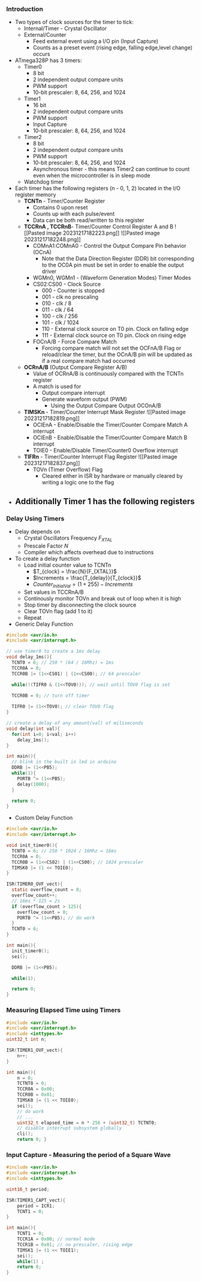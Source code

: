 ### Introduction
- Two types of clock sources for the timer to tick:
	- Internal/Timer - Crystal Oscillator
	- External/Counter
		- Feed external event using a I/O pin (Input Capture)
		- Counts as a preset event (rising edge, falling edge,level  change) occurs
- ATmega328P has 3 timers: 
	- Timer0
		- 8 bit
		- 2 independent output compare units
		- PWM support
		- 10-bit prescaler: 8, 64, 256, and 1024
	- Timer1
		- 16 bit
		- 2 independent output compare units
		- PWM support
		- Input Capture
		- 10-bit prescaler: 8, 64, 256, and 1024
	- Timer2
		- 8 bit
		- 2 independent output compare units
		- PWM support
		- 10-bit prescaler: 8, 64, 256, and 1024
		- Asynchronous timer - this means Timer2 can continue to count even when the microcontroller is in sleep mode
	- Watchdog timer
- Each timer has the following registers (n - 0, 1, 2)  located in the I/O register memory
	- **TCNTn** - Timer/Counter Register
		- Contains 0 upon reset
		- Counts up with each pulse/event
		- Data can be both read/written to this register
	- **TCCRnA , TCCRnB**- Timer/Counter Control Register A and B
		![[Pasted image 20231217182223.png]]
		![[Pasted image 20231217182248.png]]
		- COMnA1:COMnA0 - Control the Output Compare Pin behavior (OCnA)
			- Note that the Data Direction Register (DDR) bit corresponding to the OC0A pin must be set in order to enable the output driver
		- WGMn0, WGMn1 - (Waveform Generation Modes) Timer Modes
		- CS02:CS00 - Clock Source
			- 000 - Counter is stopped
			- 001 - clk no prescaling
			- 010 - clk / 8
			- 011 - clk / 64
			- 100 - clk / 256
			- 101 - clk / 1024
			- 110 - External clock source on T0 pin. Clock on falling edge
			- 111 - External clock source on T0 pin. Clock on rising edge
		- FOCnA/B - Force Compare Match
			- Forcing compare match will not set the OCFnA/B Flag or reload/clear the timer, but the OCnA/B pin will be updated as if a real compare match had occurred
	- **OCRnA/B** (Output Compare Register A/B)
		- Value of OCRnA/B is continuously compared with the TCNTn register
		- A match is used for
			- Output compare interrupt
			- Generate waveform output (PWM)
				- Using the Output Compare Output OCOnA/B
	- **TIMSKn** - Timer/Counter Interrupt Mask Register
		![[Pasted image 20231217182819.png]]
		- OCIEnA - Enable/Disable the Timer/Counter Compare Match A interrupt
		- OCIEnB - Enable/Disable the Timer/Counter Compare Match B interrupt
		- TOIE0 - Enable/Disable Timer/Counter0 Overflow interrupt
	- **TIFRn** - Timer/Counter Interrupt Flag Register
		![[Pasted image 20231217182837.png]]
		- TOVn (Timer Overflow) Flag
			- Cleared either in ISR by hardware or manually cleared by writing a logic one to the flag
- Additionally Timer 1 has the following registers
	- 

### Delay Using Timers
- Delay depends on
	- Crystal Oscillators Frequency $F_{XTAL}$​
	- Prescale Factor $N$
	- Compiler which affects overhead due to instructions
- To create a delay function
	- Load initial counter value to TCNTn
		- $T_{clock} = \frac{N}{F_{XTAL}}$
		- $Increments = \frac{T_{delay}}{T_{clock}}​$
		- $Counter_{InitialVal} = (1+255)-Increments​$
	- Set values in TCCRnA/B
	- Continously monitor TOVn and break out of loop when it is high
	- Stop timer by disconnecting the clock source
	- Clear TOVn flag (add 1 to it)
	- Repeat
- Generic Delay Function
```c
#include <avr/io.h>
#include <avr/interrupt.h>

// use timer0 to create a 1ms delay
void delay_1ms(){
  TCNT0 = 6; // 250 * (64 / 16Mhz) = 1ms
  TCCR0A = 0;
  TCCR0B |= (1<<CS01) | (1<<CS00); // 64 prescaler

  while(!(TIFR0 & (1<<TOV0))); // wait until TOV0 flag is set

  TCCR0B = 0; // turn off timer
  
  TIFR0 |= (1<<TOV0); // clear TOV0 flag
}

// create a delay of any amount(val) of miliseconds
void delay(int val){
  for(int i=0; i<val; i++)
    delay_1ms();
}

int main(){
  // blink in the built in led in arduino
  DDRB |= (1<<PB5);
  while(1){
    PORTB ^= (1<<PB5);
    delay(1000);
  }

  return 0;
}

```
- Custom Delay Function
```c
#include <avr/io.h>
#include <avr/interrupt.h>

void init_timer0(){
  TCNT0 = 6; // 250 * 1024 / 16Mhz = 16ms
  TCCR0A = 0;
  TCCR0B = (1<<CS02) | (1<<CS00); // 1024 prescaler
  TIMSK0 |= (1 << TOIE0);
}

ISR(TIMER0_OVF_vect){
  static overflow_count = 0;
  overflow_count++;
  // 16ms * 125 = 2s
  if (overflow_count > 125){
	overflow_count = 0;
	PORTB ^= (1<<PB5); // do work
  }
  TCNT0 = 6;
}

int main(){
  init_timer0();
  sei();

  DDRB |= (1<<PB5);

  while(1);

  return 0;
}
```

### Measuring Elapsed Time using Timers
```c
#include <avr/io.h> 
#include <avr/interrupt.h> 
#include <inttypes.h> 
uint32_t int n; 

ISR(TIMER1_OVF_vect){ 
	n++; 
} 

int main(){ 
	n = 0; 
	TCTNT0 = 0; 
	TCCR0A = 0x00; 
	TCCR0B = 0x01; 
	TIMSK0 |= (1 << TOIE0); 
	sei(); 
	// do work
	// ... 
	uint32_t elapsed_time = n * 256 + (uint32_t) TCTNT0; 
	// disable interrupt subsystem globally
	cli();  
	return 0; }
```

### Input Capture - Measuring the period of a Square Wave
```c
#include <avr/io.h> 
#include <avr/interrupt.h> 
#include <inttypes.h> 

uint16_t period; 

ISR(TIMER1_CAPT_vect){ 
	period = ICR1; 
	TCNT1 = 0; 
} 

int main(){ 
	TCNT1 = 0;
	TCCR1A = 0x00; // normal mode 
	TCCR1B = 0x01; // no prescaler, rising edge 
	TIMSK1 |= (1 << TOIE1); 
	sei(); 
	while(1) ; 
	return 0; 
}
```

